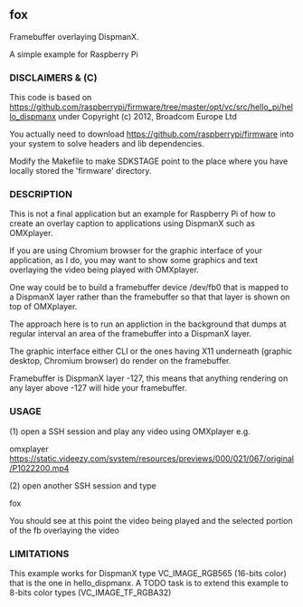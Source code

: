 ## fox

Framebuffer overlaying DispmanX.

A simple example for Raspberry Pi

### DISCLAIMERS & (C)

This code is based on 
https://github.com/raspberrypi/firmware/tree/master/opt/vc/src/hello_pi/hello_dispmanx
under Copyright (c) 2012, Broadcom Europe Ltd

You actually need to download https://github.com/raspberrypi/firmware into your system to solve headers and lib dependencies.

Modify the Makefile to make SDKSTAGE point to the place where you have locally stored the 'firmware' directory.


### DESCRIPTION

This is not a final application but an example for Raspberry Pi of how to create an overlay caption to applications using DispmanX such as OMXplayer.

If you are using Chromium browser for the graphic interface of your application, as I do, you may want to show some graphics and text overlaying the video being played with OMXplayer.

One way could be to build a framebuffer device /dev/fb0 that is mapped to a DispmanX layer rather than the framebuffer so that that layer is shown on top of OMXplayer.

The approach here is to run an appliction in the background that dumps at regular interval an area of the framebuffer into a DispmanX layer. 

The graphic interface either CLI or the ones having X11 underneath (graphic desktop, Chromium browser) do render on the framebuffer.

Framebuffer is DispmanX layer -127, this means that anything rendering on any layer above -127 will hide your framebuffer. 


### USAGE

(1) open a SSH session and play any video using OMXplayer e.g.

omxplayer https://static.videezy.com/system/resources/previews/000/021/067/original/P1022200.mp4

(2) open another SSH session and type

fox

You should see at this point the video being played and the selected portion of the fb overlaying the video


### LIMITATIONS

This example works for DispmanX type VC_IMAGE_RGB565 (16-bits color) that is the one in hello_dispmanx. A TODO task is to extend this example to 8-bits color types (VC_IMAGE_TF_RGBA32)


